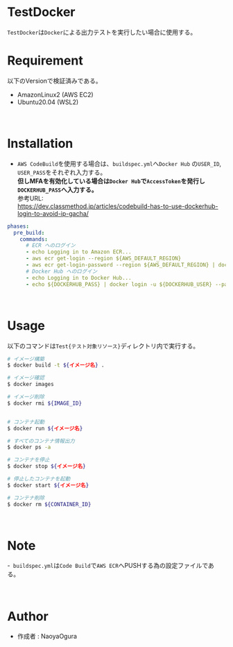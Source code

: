 # TestDocker

`TestDocker`は`Docker`による出力テストを実行したい場合に使用する。


# Requirement

以下のVersionで検証済みである。
- AmazonLinux2 (AWS EC2)
- Ubuntu20.04 (WSL2)

<br>


# Installation

- `AWS CodeBuild`を使用する場合は、`buildspec.yml`へ`Docker Hub` の`USER_ID`, `USER_PASS`をそれぞれ入力する。
    <br>
    **但しMFAを有効化している場合は`Docker Hub`で`AccessToken`を発行し`DOCKERHUB_PASS`へ入力する。**
    <br>
    参考URL:
    <br>
    https://dev.classmethod.jp/articles/codebuild-has-to-use-dockerhub-login-to-avoid-ip-gacha/

```yml
phases:
  pre_build:
    commands:
      # ECR へのログイン
      - echo Logging in to Amazon ECR...
      - aws ecr get-login --region ${AWS_DEFAULT_REGION}
      - aws ecr get-login-password --region ${AWS_DEFAULT_REGION} | docker login --username AWS --password-stdin ${AWS_ACCOUNT_ID}.dkr.ecr.${AWS_DEFAULT_REGION}.amazonaws.com
      # Docker Hub へのログイン
      - echo Logging in to Docker Hub...
      - echo ${DOCKERHUB_PASS} | docker login -u ${DOCKERHUB_USER} --password-stdin # DOCKERHUB_PASS, DOCKERHUB_USER をそれぞれ入力する
```

<br>


# Usage

以下のコマンドは`Test{テスト対象リソース}`ディレクトリ内で実行する。

```bash
# イメージ構築
$ docker build -t ${イメージ名} .

# イメージ確認
$ docker images

# イメージ削除
$ docker rmi ${IMAGE_ID}


# コンテナ起動
$ docker run ${イメージ名}

# すべてのコンテナ情報出力
$ docker ps -a

# コンテナを停止
$ docker stop ${イメージ名}

# 停止したコンテナを起動
$ docker start ${イメージ名}

# コンテナ削除
$ docker rm ${CONTAINER_ID}
```

<br>


# Note

-` buildspec.yml`は`Code Build`で`AWS ECR`へPUSHする為の設定ファイルである。

<br>


# Author
- 作成者 : NaoyaOgura